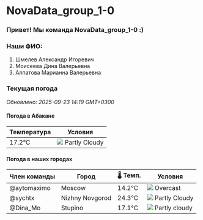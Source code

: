 # NovaData_group_1-0
### Привет! Мы команда NovaData_group_1-0 :)

### Наши ФИО:
1. Шмелев Александр Игоревич
2. Моисеева Дина Валерьевна
3. Алпатова Марианна Валерьевна

### Текущая погода
<!-- WEATHER:START -->
_Обновлено: 2025-09-23 14:19 GMT+0300_

#### Погода в Абакане

| Температура | Условия |
|-------------|----------|
| 17.2°C     | ![](https://cdn.weatherapi.com/weather/64x64/day/116.png) Partly Cloudy |

#### Погода в наших городах

| Член команды  | Город               | 🌡️ Темп.  | Условия          |
|---------------|---------------------|-----------|--------------------|
| @aytomaximo    | Moscow              |   14.2°C | ![](https://cdn.weatherapi.com/weather/64x64/day/122.png) Overcast     |
| @sychtx        | Nizhny Novgorod     |   24.3°C | ![](https://cdn.weatherapi.com/weather/64x64/day/116.png) Partly Cloudy |
| @Dina_Mo       | Stupino             |   17.1°C | ![](https://cdn.weatherapi.com/weather/64x64/day/116.png) Partly cloudy |

<!-- WEATHER:END -->
